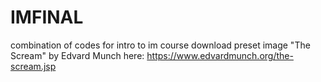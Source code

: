# IMFINAL
combination of codes for intro to im course
download preset image "The Scream" by Edvard Munch here: https://www.edvardmunch.org/the-scream.jsp
